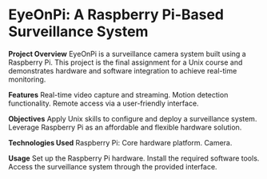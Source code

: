 # EyeOnPi: A Raspberry Pi-Based Surveillance System

**Project Overview**
EyeOnPi is a surveillance camera system built using a Raspberry Pi. This project is the final assignment for a Unix course and demonstrates hardware and software integration to achieve real-time monitoring.

**Features**
Real-time video capture and streaming.
Motion detection functionality.
Remote access via a user-friendly interface.

**Objectives**
Apply Unix skills to configure and deploy a surveillance system.
Leverage Raspberry Pi as an affordable and flexible hardware solution.

**Technologies Used**
Raspberry Pi: Core hardware platform.
Camera.

**Usage**
Set up the Raspberry Pi hardware.
Install the required software tools.
Access the surveillance system through the provided interface.
